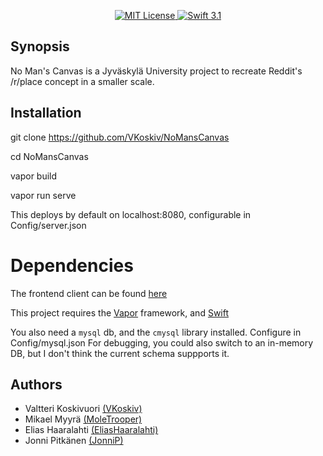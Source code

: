 <p align="center">
    <a href="LICENSE">
        <img src="http://img.shields.io/badge/license-MIT-brightgreen.svg" alt="MIT License">
    </a>
    <a href="https://swift.org">
        <img src="http://img.shields.io/badge/swift-3.1-brightgreen.svg" alt="Swift 3.1">
    </a>
</center>

## Synopsis

No Man's Canvas is a Jyväskylä University project to recreate Reddit's /r/place concept in a smaller scale.

## Installation

git clone https://github.com/VKoskiv/NoMansCanvas

cd NoMansCanvas

vapor build

vapor run serve

This deploys by default on localhost:8080, configurable in Config/server.json

# Dependencies

The frontend client can be found [here](https://github.com/EliasHaaralahti/No-Mans-Canvas-Client)

This project requires the [Vapor](https://vapor.codes) framework, and [Swift](https://swift.org)

You also need a `mysql` db, and the `cmysql` library installed. Configure in Config/mysql.json
For debugging, you could also switch to an in-memory DB, but I don't think the current schema suppports it.

## Authors

- Valtteri Koskivuori [(VKoskiv)](https://github.com/VKoskiv)
- Mikael Myyrä [(MoleTrooper)](https://github.com/MoleTrooper)
- Elias Haaralahti [(EliasHaaralahti)](https://github.com/EliasHaaralahti)
- Jonni Pitkänen [(JonniP)](https://github.com/JonniP)

